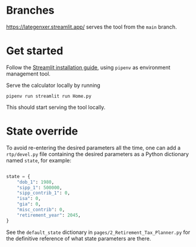# Branches

https://lategenxer.streamlit.app/ serves the tool from the `main`
branch.

# Get started

Follow the [Streamlit installation
guide](https://docs.streamlit.io/library/get-started/installation), using
`pipenv` as environment management tool.

Serve the calculator locally by running

```shell
pipenv run streamlit run Home.py
```

This should start serving the tool locally.

# State override

To avoid re-entering the desired parameters all the time, one can add a
`rtp/devel.py` file containing the desired parameters as a Python dictionary
named `state`, for example:

```python

state = {
    "dob_1": 1980,
    "sipp_1": 500000,
    "sipp_contrib_1": 0,
    "isa": 0,
    "gia": 0,
    "misc_contrib": 0,
    "retirement_year": 2045,
}

```

See the `default_state` dictionary in `pages/2_Retirement_Tax_Planner.py` for
the definitive reference of what state parameters are there.
